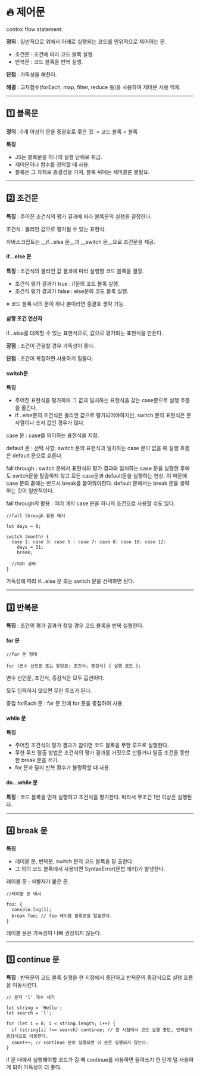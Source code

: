 # :fire: 제어문

control flow statement.

**정의** : 일반적으로 위에서 아래로 실행되는 코드를 인위적으로 제어하는 문.
  - 조건문 : 조건에 따라 코드 블록 실행.
  - 반복문 : 코드 블록을 반복 실행.

**단점** : 가독성을 해친다.

**해결** : 고차함수(forEach, map, filter, reduce 등)을 사용하여 제어문 사용 억제.

---

## :one: 블록문

**정의** : 0개 이상의 문을 중괄호로 묶은 것. = 코드 블록 = 블록

**특징**
- JS는 블록문을 하나의 실행 단위로 취급.
- 제어문이나 함수를 정의할 때 사용.
- 블록은 그 자체로 종결성을 가져, 블록 뒤에는 세미콜론 불필요.

---

## :two: 조건문

**특징** : 주어진 조건식의 평가 결과에 따라 블록문의 실행을 결정한다.

조건식 : 불리언 값으로 평가될 수 있는 표현식.

자바스크립트는 __if...else 문__과 __switch 문__으로 조건문을 제공.

#### if...else 문

**특징** : 조건식의 불리언 값 결과에 따라 실행할 코드 블록을 결정. 

- 조건식 평가 결과가 true : if문의 코드 블록 실행.
- 조건식 평가 결과가 false : else문의 코드 블록 실행.

※ 코드 블록 내의 문이 하나 뿐이라면 중괄호 생략 가능.

#### 삼항 조건 연산자

if...else를 대체할 수 있는 표현식으로, 값으로 평가되는 표현식을 만든다.

**장점** : 조건이 간결할 경우 가독성이 좋다.

**단점** : 조건이 복잡하면 사용하기 힘들다.

#### switch문

**특징**
- 주어진 표현식을 평가하여 그 값과 일치하는 표현식을 갖는 case문으로 실행 흐름을 옮긴다.
- if...else문의 조건식은 불리언 값으로 평가되어야하지만, switch 문의 표현식은 문자열이나 숫자 값인 경우가 많다.

case 문 : case를 의미하는 표현식을 지정.

default 문 : 선택 사항. switch 문의 표현식과 일치하는 case 문이 없을 때 실행 흐름은 default 문으로 흐른다.

fall through : switch 문에서 표현식의 평가 결과와 일치하는 case 문을 실행한 후에도 switch문을 탈출하지 않고 모든 case문과 default문을 실행하는 현상. 이 때문에 case 문의 끝에는 반드시 break를 붙여줘야한다. default 문에서는 break 문을 생략하는 것이 일반적이다.

fall through의 활용 : 여러 개의 case 문을 하나의 조건으로 사용할 수도 있다.

```
//fall through 활용 예시

let days = 0;

switch (month) {
  case 1: case 3: case 5 : case 7: case 8: case 10: case 12:
    days = 31;
    break;

  //이하 생략
}
```

가독성에 따라 if...else 문 또는 switch 문을 선택하면 된다.

---

## :three: 반복문

**특징** : 조건의 평가 결과가 참일 경우 코드 블록을 반복 실행한다.

#### for 문

```
//for 문 형태 

for (변수 선언문 또는 할당문; 조건식; 증감식) { 실행 코드 };
```

변수 선언문, 조건식, 증감식은 모두 옵션이다.

모두 입력하지 않으면 무한 루프가 된다.

중첩 forEach 문 : for 문 안에 for 문을 중첩하여 사용.

#### while 문

**특징** 
- 주어진 조건식의 평가 결과가 참이면 코드 블록을 무한 루프로 실행한다.
- 무한 루프 탈출 방법은 조건식의 평가 결과를 거짓으로 만들거나 탈출 조건을 동반한 break 문을 쓰기.
- for 문과 달리 반복 횟수가 불명확할 때 사용.

#### do...while 문

**특징** : 코드 블록을 먼저 실행하고 조건식을 평가한다. 따라서 무조건 1번 이상은 실행된다.

---

## :four: break 문

**특징**
- 레이블 문, 반복문, switch 문의 코드 블록을 탈 출한다.
- 그 외의 코드 블록에서 사용되면 SyntaxError(문법 에러)가 발생한다.

레이블 문 : 식별자가 붙은 문.

```
//레이블 문 예시

foo: {
  console.log(1);
  break foo; // foo 레이블 블록문을 탈출한다.
}
```

레이블 문은 가독성이 나빠 권장되지 않는다.

---

## :five: continue 문

**특징** : 반복문의 코드 블록 실행을 현 지점에서 중단하고 반복문의 증감식으로 실행 흐름을 이동시킨다.

```
// 문자 'l' 개수 세기

let string = 'Hello';
let search = 'l';

for (let i = 0; i < string.length; i++) {
  if (string[i] !== search) continue; // 현 시점에서 코드 실행 중단, 반복문의 증감식으로 이동한다. 
  count++; // continue 문이 실행되면 이 문은 실행되지 않는다.
}
```

if 문 내에서 실행해야할 코드가 길 때 continue를 사용하면 들여쓰기 한 단계 덜 사용하게 되어 가독성이 더 좋다.